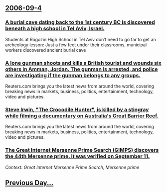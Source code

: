 ## [2006-09-4](/news/2006/09/4/index.md)

### [ A burial cave dating back to the 1st century BC is discovered beneath a high school in Tel Aviv, Israel. ](/news/2006/09/4/a-burial-cave-dating-back-to-the-1st-century-bc-is-discovered-beneath-a-high-school-in-tel-aviv-israel.md)
Students at Rogozin High School in Tel Aviv don’t need to go far to get an archeology lesson: Just a few feet under their classrooms, municipal workers discovered ancient burial cave

### [ A lone gunman shoots and kills a British tourist and wounds six others in Amman, Jordan. The gunman is arrested, and police are investigating if the gunman belongs to any groups. ](/news/2006/09/4/a-lone-gunman-shoots-and-kills-a-british-tourist-and-wounds-six-others-in-amman-jordan-the-gunman-is-arrested-and-police-are-investigati.md)
Reuters.com brings you the latest news from around the world, covering breaking news in markets, business, politics, entertainment, technology, video and pictures.

### [ Steve Irwin, "The Crocodile Hunter", is killed by a stingray while filming a documentary on Australia's Great Barrier Reef. ](/news/2006/09/4/steve-irwin-the-crocodile-hunter-is-killed-by-a-stingray-while-filming-a-documentary-on-australia-s-great-barrier-reef.md)
Reuters.com brings you the latest news from around the world, covering breaking news in markets, business, politics, entertainment, technology, video and pictures.

### [ The Great Internet Mersenne Prime Search (GIMPS) discovers the 44th Mersenne prime. It was verified on September 11. ](/news/2006/09/4/the-great-internet-mersenne-prime-search-gimps-discovers-the-44th-mersenne-prime-it-was-verified-on-september-11.md)
_Context: Great Internet Mersenne Prime Search, Mersenne prime_

## [Previous Day...](/news/2006/09/3/index.md)

